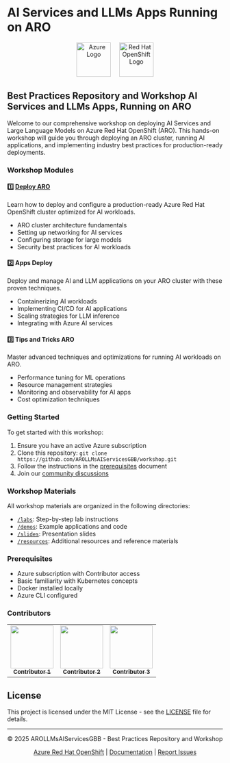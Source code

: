 # AI Services and LLMs Apps Running on ARO

<div align="center">
  <img src="https://raw.githubusercontent.com/Azure/azure-quickstart-templates/master/1-CONTRIBUTION-GUIDE/images/Azure.png" height="80" alt="Azure Logo">
  &nbsp;&nbsp;&nbsp;
  <img src="https://avatars.githubusercontent.com/u/792337?s=200&v=4" height="80" alt="Red Hat OpenShift Logo">
</div>

## Best Practices Repository and Workshop AI Services and LLMs Apps, Running on ARO

Welcome to our comprehensive workshop on deploying AI Services and Large Language Models on Azure Red Hat OpenShift (ARO). This hands-on workshop will guide you through deploying an ARO cluster, running AI applications, and implementing industry best practices for production-ready deployments.

### Workshop Modules

#### 1️⃣ [Deploy ARO](Deploy%20ARO/README.md)

Learn how to deploy and configure a production-ready Azure Red Hat OpenShift cluster optimized for AI workloads.

- ARO cluster architecture fundamentals
- Setting up networking for AI services
- Configuring storage for large models
- Security best practices for AI workloads

#### 2️⃣ Apps Deploy

Deploy and manage AI and LLM applications on your ARO cluster with these proven techniques.

- Containerizing AI workloads
- Implementing CI/CD for AI applications
- Scaling strategies for LLM inference
- Integrating with Azure AI services

#### 3️⃣ Tips and Tricks ARO

Master advanced techniques and optimizations for running AI workloads on ARO.

- Performance tuning for ML operations
- Resource management strategies
- Monitoring and observability for AI apps
- Cost optimization techniques

### Getting Started

To get started with this workshop:

1. Ensure you have an active Azure subscription
2. Clone this repository: `git clone https://github.com/AROLLMsAIServicesGBB/workshop.git`
3. Follow the instructions in the [prerequisites](./docs/prerequisites.md) document
4. Join our [community discussions](https://github.com/AROLLMsAIServicesGBB/workshop/discussions)

### Workshop Materials

All workshop materials are organized in the following directories:

- [`/labs`](./labs): Step-by-step lab instructions
- [`/demos`](./demos): Example applications and code
- [`/slides`](./slides): Presentation slides
- [`/resources`](./resources): Additional resources and reference materials

### Prerequisites

- Azure subscription with Contributor access
- Basic familiarity with Kubernetes concepts
- Docker installed locally
- Azure CLI configured

### Contributors

<table>
  <tr>
    <td align="center"><a href="https://github.com/username1"><img src="https://github.com/identicons/username1.png" width="100px;" alt=""/><br /><sub><b>Contributor 1</b></sub></a></td>
    <td align="center"><a href="https://github.com/username2"><img src="https://github.com/identicons/username2.png" width="100px;" alt=""/><br /><sub><b>Contributor 2</b></sub></a></td>
    <td align="center"><a href="https://github.com/username3"><img src="https://github.com/identicons/username3.png" width="100px;" alt=""/><br /><sub><b>Contributor 3</b></sub></a></td>
  </tr>
</table>

## License

This project is licensed under the MIT License - see the [LICENSE](LICENSE) file for details.

---

<div align="center">
  <p>© 2025 AROLLMsAIServicesGBB - Best Practices Repository and Workshop</p>
  <p>
    <a href="https://azure.microsoft.com/en-us/services/openshift/">Azure Red Hat OpenShift</a> |
    <a href="https://learn.microsoft.com/en-us/azure/openshift/">Documentation</a> |
    <a href="https://github.com/AROLLMsAIServicesGBB/workshop/issues">Report Issues</a>
  </p>
</div>
